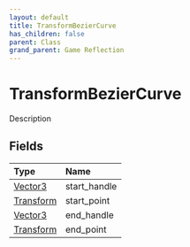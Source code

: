 ```yaml
---
layout: default
title: TransformBezierCurve
has_children: false
parent: Class
grand_parent: Game Reflection
---
```

# TransformBezierCurve
Description 

## Fields

| Type | Name |
|:-------------|:--------------|
| [Vector3](/docs/game-reflection/classes/vector3) | start_handle |
| [Transform](/docs/game-reflection/classes/transform) | start_point |
| [Vector3](/docs/game-reflection/classes/vector3) | end_handle |
| [Transform](/docs/game-reflection/classes/transform) | end_point |

